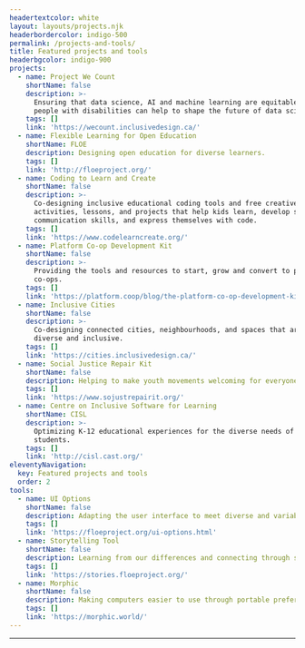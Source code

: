 ```yaml
---
headertextcolor: white
layout: layouts/projects.njk
headerbordercolor: indigo-500
permalink: /projects-and-tools/
title: Featured projects and tools
headerbgcolor: indigo-900
projects:
  - name: Project We Count
    shortName: false
    description: >-
      Ensuring that data science, AI and machine learning are equitable and that
      people with disabilities can help to shape the future of data science.
    tags: []
    link: 'https://wecount.inclusivedesign.ca/'
  - name: Flexible Learning for Open Education
    shortName: FLOE
    description: Designing open education for diverse learners.
    tags: []
    link: 'http://floeproject.org/'
  - name: Coding to Learn and Create
    shortName: false
    description: >-
      Co-designing inclusive educational coding tools and free creative
      activities, lessons, and projects that help kids learn, develop social and
      communication skills, and express themselves with code.
    tags: []
    link: 'https://www.codelearncreate.org/'
  - name: Platform Co-op Development Kit
    shortName: false
    description: >-
      Providing the tools and resources to start, grow and convert to platform
      co-ops.
    tags: []
    link: 'https://platform.coop/blog/the-platform-co-op-development-kit/'
  - name: Inclusive Cities
    shortName: false
    description: >-
      Co-designing connected cities, neighbourhoods, and spaces that are more
      diverse and inclusive.
    tags: []
    link: 'https://cities.inclusivedesign.ca/'
  - name: Social Justice Repair Kit
    shortName: false
    description: Helping to make youth movements welcoming for everyone.
    tags: []
    link: 'https://www.sojustrepairit.org/'
  - name: Centre on Inclusive Software for Learning
    shortName: CISL
    description: >-
      Optimizing K-12 educational experiences for the diverse needs of all
      students.
    tags: []
    link: 'http://cisl.cast.org/'
eleventyNavigation:
  key: Featured projects and tools
  order: 2
tools:
  - name: UI Options
    shortName: false
    description: Adapting the user interface to meet diverse and variable personal needs.
    tags: []
    link: 'https://floeproject.org/ui-options.html'
  - name: Storytelling Tool
    shortName: false
    description: Learning from our differences and connecting through stories.
    tags: []
    link: 'https://stories.floeproject.org/'
  - name: Morphic
    shortName: false
    description: Making computers easier to use through portable preferences.
    tags: []
    link: 'https://morphic.world/'
---
```

***
